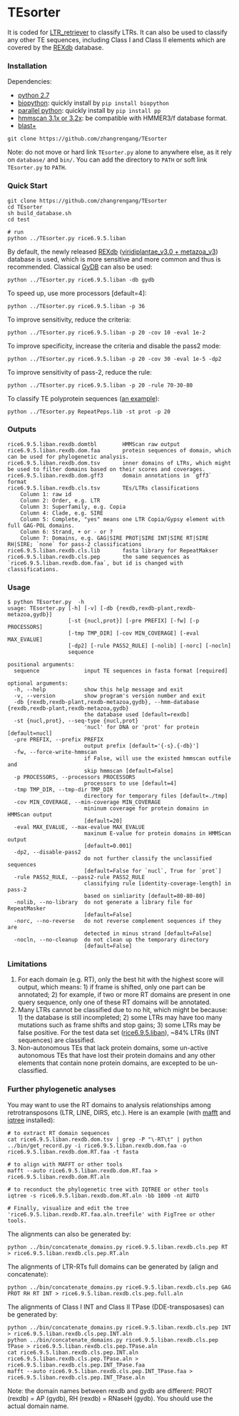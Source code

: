 # TEsorter
It is coded for [LTR_retriever](https://github.com/oushujun/LTR_retriever) to classify LTRs. It can also be used to classify any other TE sequences, including Class I and Class II elements which are covered by the [REXdb](http://repeatexplorer.org/?page_id=918) database.

### Installation ###
Dependencies:
+    [python 2.7](https://www.python.org/)
   +   [biopython](https://biopython.org/): quickly install by `pip install biopython`
   +   [parallel python](https://www.parallelpython.com/): quickly install by `pip install pp`
+    [hmmscan 3.1x or 3.2x](http://hmmer.org/): be compatible with HMMER3/f database format.
+   [blast+](https://blast.ncbi.nlm.nih.gov/Blast.cgi?CMD=Web&PAGE_TYPE=BlastDocs&DOC_TYPE=Download)
 
```
git clone https://github.com/zhangrengang/TEsorter
```
Note: do not move or hard link `TEsorter.py` alone to anywhere else, as it rely on `database/` and `bin/`. You can add the directory to `PATH` or soft link `TEsorter.py` to `PATH`.

### Quick Start ###
```
git clone https://github.com/zhangrengang/TEsorter
cd TEsorter
sh build_database.sh 
cd test

# run
python ../TEsorter.py rice6.9.5.liban
```
By default, the newly released [REXdb](http://repeatexplorer.org/?page_id=918) ([viridiplantae_v3.0 + metazoa_v3](https://bitbucket.org/petrnovak/re_databases)) database is used, which is more sensitive and more common and thus is recommended. 
Classical [GyDB](http://gydb.org/) can also be used:
```
python ../TEsorter.py rice6.9.5.liban -db gydb
```
To speed up, use more processors [default=4]:
```
python ../TEsorter.py rice6.9.5.liban -p 36
```
To improve sensitivity, reduce the criteria:
```
python ../TEsorter.py rice6.9.5.liban -p 20 -cov 10 -eval 1e-2
```
To improve specificity, increase the criteria and disable the pass2 mode:
```
python ../TEsorter.py rice6.9.5.liban -p 20 -cov 30 -eval 1e-5 -dp2
```
To improve sensitivity of pass-2, reduce the rule:
```
python ../TEsorter.py rice6.9.5.liban -p 20 -rule 70-30-80
```
To classify TE polyprotein sequences ([an example](http://www.repeatmasker.org/RMDownload.html)):
```
python ../TEsorter.py RepeatPeps.lib -st prot -p 20
```
### Outputs ###
```
rice6.9.5.liban.rexdb.domtbl        HMMScan raw output
rice6.9.5.liban.rexdb.dom.faa       protein sequences of domain, which can be used for phylogenetic analysis.
rice6.9.5.liban.rexdb.dom.tsv       inner domains of LTRs, which might be used to filter domains based on their scores and coverages.
rice6.9.5.liban.rexdb.dom.gff3      domain annotations in `gff3` format
rice6.9.5.liban.rexdb.cls.tsv       TEs/LTRs classifications
    Column 1: raw id
    Column 2: Order, e.g. LTR
    Column 3: Superfamily, e.g. Copia
    Column 4: Clade, e.g. SIRE
    Column 5: Complete, "yes" means one LTR Copia/Gypsy element with full GAG-POL domains.
    Column 6: Strand, + or - or ?
    Column 7: Domains, e.g. GAG|SIRE PROT|SIRE INT|SIRE RT|SIRE RH|SIRE; `none` for pass-2 classifications
rice6.9.5.liban.rexdb.cls.lib       fasta library for RepeatMakser
rice6.9.5.liban.rexdb.cls.pep       the same sequences as `rice6.9.5.liban.rexdb.dom.faa`, but id is changed with classifications.
```

### Usage ###
```
$ python TEsorter.py  -h
usage: TEsorter.py [-h] [-v] [-db {rexdb,rexdb-plant,rexdb-metazoa,gydb}]
                   [-st {nucl,prot}] [-pre PREFIX] [-fw] [-p PROCESSORS]
                   [-tmp TMP_DIR] [-cov MIN_COVERAGE] [-eval MAX_EVALUE]
                   [-dp2] [-rule PASS2_RULE] [-nolib] [-norc] [-nocln]
                   sequence

positional arguments:
  sequence              input TE sequences in fasta format [required]

optional arguments:
  -h, --help            show this help message and exit
  -v, --version         show program's version number and exit
  -db {rexdb,rexdb-plant,rexdb-metazoa,gydb}, --hmm-database {rexdb,rexdb-plant,rexdb-metazoa,gydb}
                        the database used [default=rexdb]
  -st {nucl,prot}, --seq-type {nucl,prot}
                        'nucl' for DNA or 'prot' for protein [default=nucl]
  -pre PREFIX, --prefix PREFIX
                        output prefix [default='{-s}.{-db}']
  -fw, --force-write-hmmscan
                        if False, will use the existed hmmscan outfile and
                        skip hmmscan [default=False]
  -p PROCESSORS, --processors PROCESSORS
                        processors to use [default=4]
  -tmp TMP_DIR, --tmp-dir TMP_DIR
                        directory for temporary files [default=./tmp]
  -cov MIN_COVERAGE, --min-coverage MIN_COVERAGE
                        mininum coverage for protein domains in HMMScan output
                        [default=20]
  -eval MAX_EVALUE, --max-evalue MAX_EVALUE
                        maxinum E-value for protein domains in HMMScan output
                        [default=0.001]
  -dp2, --disable-pass2
                        do not further classify the unclassified sequences
                        [default=False for `nucl`, True for `prot`]
  -rule PASS2_RULE, --pass2-rule PASS2_RULE
                        classifying rule [identity-coverage-length] in pass-2
                        based on simliarity [default=80-80-80]
  -nolib, --no-library  do not generate a library file for RepeatMasker
                        [default=False]
  -norc, --no-reverse   do not reverse complement sequences if they are
                        detected in minus strand [default=False]
  -nocln, --no-cleanup  do not clean up the temporary directory
                        [default=False]
```

### Limitations ###
1. For each domain (e.g. RT), only the best hit with the highest score will output, which means: 1) if frame is shifted, only one part can be annotated; 2) for example, if two or more RT domains are present in one query sequence, only one of these RT domains will be annotated.
2. Many LTRs cannot be classified due to no hit, which might be because: 1) the database is still incompleted; 2) some LTRs may have too many mutations such as frame shifts and stop gains; 3) some LTRs may be false positive. For the test data set ([rice6.9.5.liban](https://raw.githubusercontent.com/oushujun/EDTA/master/database/rice6.9.5.liban)), ~84% LTRs (INT sequences) are classified.
3. Non-autonomous TEs that lack protein domains, some un-active autonomous TEs that have lost their protein domains and any other elements that contain none protein domains, are excepted to be un-classified.

### Further phylogenetic analyses ###
You may want to use the RT domains to analysis relationships among retrotransposons (LTR, LINE, DIRS, etc.). Here is an example (with [mafft](https://mafft.cbrc.jp/alignment/software/) and [iqtree](http://www.iqtree.org/) installed):
```
# to extract RT domain sequences
cat rice6.9.5.liban.rexdb.dom.tsv | grep -P "\-RT\t" | python ../bin/get_record.py -i rice6.9.5.liban.rexdb.dom.faa -o rice6.9.5.liban.rexdb.dom.RT.faa -t fasta

# to align with MAFFT or other tools
mafft --auto rice6.9.5.liban.rexdb.dom.RT.faa > rice6.9.5.liban.rexdb.dom.RT.aln

# to reconduct the phylogenetic tree with IQTREE or other tools
iqtree -s rice6.9.5.liban.rexdb.dom.RT.aln -bb 1000 -nt AUTO 

# Finally, visualize and edit the tree 'rice6.9.5.liban.rexdb.RT.faa.aln.treefile' with FigTree or other tools.
```
The alignments can also be generated by:
```
python ../bin/concatenate_domains.py rice6.9.5.liban.rexdb.cls.pep RT > rice6.9.5.liban.rexdb.cls.pep.RT.aln
```
The alignments of LTR-RTs full domains can be generated by (align and concatenate):
```
python ../bin/concatenate_domains.py rice6.9.5.liban.rexdb.cls.pep GAG PROT RH RT INT > rice6.9.5.liban.rexdb.cls.pep.full.aln
```
The alignments of Class I INT and Class II TPase (DDE-transposases) can be generated by:
```
python ../bin/concatenate_domains.py rice6.9.5.liban.rexdb.cls.pep INT > rice6.9.5.liban.rexdb.cls.pep.INT.aln
python ../bin/concatenate_domains.py rice6.9.5.liban.rexdb.cls.pep TPase > rice6.9.5.liban.rexdb.cls.pep.TPase.aln
cat rice6.9.5.liban.rexdb.cls.pep.INT.aln rice6.9.5.liban.rexdb.cls.pep.TPase.aln > rice6.9.5.liban.rexdb.cls.pep.INT_TPase.faa
mafft --auto rice6.9.5.liban.rexdb.cls.pep.INT_TPase.faa > rice6.9.5.liban.rexdb.cls.pep.INT_TPase.aln
```
Note: the domain names between rexdb and gydb are different: PROT (rexdb) = AP (gydb), RH (rexdb) = RNaseH (gydb). You should use the actual domain name.
